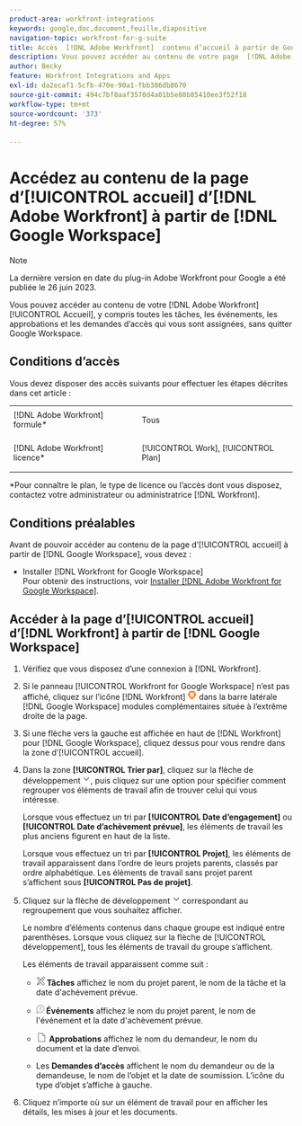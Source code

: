 ```yaml
---
product-area: workfront-integrations
keywords: google,doc,document,feuille,diapositive
navigation-topic: workfront-for-g-suite
title: Accès  [!DNL Adobe Workfront]  contenu d’accueil à partir de Google Workspace
description: Vous pouvez accéder au contenu de votre page  [!DNL Adobe Workfront] ’accueil, y compris toutes les tâches, les événements, les approbations et les demandes d’accès qui vous sont assignées, sans quitter Google Workspace.
author: Becky
feature: Workfront Integrations and Apps
exl-id: da2ecaf1-5cfb-470e-90a1-fbb386db8670
source-git-commit: 494c7bf8aaf3570d4a01b5e88b85410ee3f52f18
workflow-type: tm+mt
source-wordcount: '373'
ht-degree: 57%

---
```


# Accédez au contenu de la page d’[!UICONTROL accueil] d’[!DNL Adobe Workfront] à partir de [!DNL Google Workspace]

>[!NOTE]
>
>La dernière version en date du plug-in Adobe Workfront pour Google a été publiée le 26 juin 2023.

Vous pouvez accéder au contenu de votre [!DNL Adobe Workfront] [!UICONTROL Accueil], y compris toutes les tâches, les événements, les approbations et les demandes d’accès qui vous sont assignées, sans quitter Google Workspace.

## Conditions d’accès

Vous devez disposer des accès suivants pour effectuer les étapes décrites dans cet article :

<table style="table-layout:auto"> 
 <col> 
 <col> 
 <tbody> 
  <tr> 
   <td role="rowheader">[!DNL Adobe Workfront] formule*</td> 
   <td> <p>Tous</p> </td> 
  </tr> 
  <tr> 
   <td role="rowheader">[!DNL Adobe Workfront] licence*</td> 
   <td> <p>[!UICONTROL Work], [!UICONTROL Plan]</p> </td> 
  </tr> 
 </tbody> 
</table>

&#42;Pour connaître le plan, le type de licence ou l’accès dont vous disposez, contactez votre administrateur ou administratrice [!DNL Workfront].

## Conditions préalables

Avant de pouvoir accéder au contenu de la page d’[!UICONTROL accueil] à partir de [!DNL Google Workspace], vous devez :

* Installer [!DNL Workfront for Google Workspace]\
   Pour obtenir des instructions, voir [Installer  [!DNL Adobe Workfront for Google Workspace]](../../workfront-integrations-and-apps/workfront-for-g-suite/install-workfront-for-gsuite.md).

## Accéder à la page d’[!UICONTROL accueil] d’[!DNL Workfront] à partir de [!DNL Google Workspace]

1. Vérifiez que vous disposez d’une connexion à [!DNL Workfront].
1. Si le panneau [!UICONTROL Workfront for Google Workspace] n’est pas affiché, cliquez sur l’icône [!DNL Workfront] ![Workfront](assets/wf-lion-icon.png) dans la barre latérale [!DNL Google Workspace] modules complémentaires située à l’extrême droite de la page.
1. Si une flèche vers la gauche est affichée en haut de [!DNL Workfront] pour [!DNL Google Workspace], cliquez dessus pour vous rendre dans la zone d’[!UICONTROL accueil].

1. Dans la zone **[!UICONTROL Trier par]**, cliquez sur la flèche de développement ![Flèche de développement](assets/dropdown-arrow.png), puis cliquez sur une option pour spécifier comment regrouper vos éléments de travail afin de trouver celui qui vous intéresse.

   Lorsque vous effectuez un tri par **[!UICONTROL Date d’engagement]** ou **[!UICONTROL Date d’achèvement prévue]**, les éléments de travail les plus anciens figurent en haut de la liste.

   Lorsque vous effectuez un tri par **[!UICONTROL Projet]**, les éléments de travail apparaissent dans l’ordre de leurs projets parents, classés par ordre alphabétique. Les éléments de travail sans projet parent s’affichent sous **[!UICONTROL Pas de projet]**.

1. Cliquez sur la flèche de développement ![flèche de développement](assets/dropdown-arrow.png) correspondant au regroupement que vous souhaitez afficher.

   Le nombre d’éléments contenus dans chaque groupe est indiqué entre parenthèses. Lorsque vous cliquez sur la flèche de [!UICONTROL développement], tous les éléments de travail du groupe s’affichent.

   Les éléments de travail apparaissent comme suit :

   * ![Icône Tâche](assets/task-icon.png) **Tâches** affichez le nom du projet parent, le nom de la tâche et la date d&#39;achèvement prévue.

   * ![Icône Événement](assets/issue-icon.png) **Événements** affichez le nom du projet parent, le nom de l&#39;événement et la date d&#39;achèvement prévue.

   * ![Icône de document](assets/document-icon.png) **Approbations** affichez le nom du demandeur, le nom du document et la date d’envoi.
   * Les **Demandes d’accès** affichent le nom du demandeur ou de la demandeuse, le nom de l’objet et la date de soumission. L’icône du type d’objet s’affiche à gauche.

1. Cliquez n’importe où sur un élément de travail pour en afficher les détails, les mises à jour et les documents.
